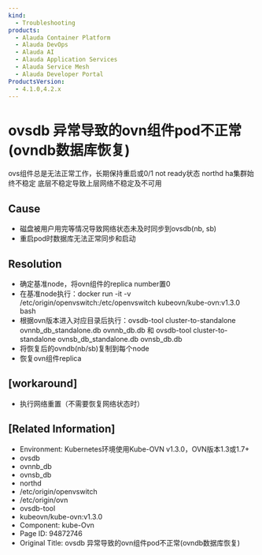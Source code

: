 ```yaml
---
kind:
  - Troubleshooting
products:
  - Alauda Container Platform
  - Alauda DevOps
  - Alauda AI
  - Alauda Application Services
  - Alauda Service Mesh
  - Alauda Developer Portal
ProductsVersion:
  - 4.1.0,4.2.x
---
```

<!-- A type of document that involves encountering a fault, diagnosing it, performing root cause analysis, and providing solutions. -->

# ovsdb 异常导致的ovn组件pod不正常(ovndb数据库恢复)

ovs组件总是无法正常工作，长期保持重启或0/1 not ready状态 northd ha集群始终不稳定 底层不稳定导致上层网络不稳定及不可用

## Cause
- 磁盘被用户用完等情况导致网络状态未及时同步到ovsdb(nb, sb)
- 重启pod时数据库无法正常同步和启动

## Resolution
- 确定基准node，将ovn组件的replica number置0
- 在基准node执行：docker run -it -v /etc/origin/openvswitch:/etc/openvswitch kubeovn/kube-ovn:v1.3.0 bash
- 根据ovn版本进入对应目录后执行：ovsdb-tool cluster-to-standalone ovnnb_db_standalone.db ovnnb_db.db 和 ovsdb-tool cluster-to-standalone ovnsb_db_standalone.db ovnsb_db.db
- 将恢复后的ovndb(nb/sb)复制到每个node
- 恢复ovn组件replica

## [workaround]
- 执行网络重置（不需要恢复网络状态时）

## [Related Information]
- Environment: Kubernetes环境使用Kube-OVN v1.3.0，OVN版本1.3或1.7+
- ovsdb
- ovnnb_db
- ovnsb_db
- northd
- /etc/origin/openvswitch
- /etc/origin/ovn
- ovsdb-tool
- kubeovn/kube-ovn:v1.3.0
- Component: kube-Ovn
- Page ID: 94872746
- Original Title: ovsdb 异常导致的ovn组件pod不正常(ovndb数据库恢复)
